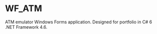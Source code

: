 # WF_ATM
ATM emulator Windows Forms application. Designed for portfolio in C# 6 .NET Framework 4.6.
